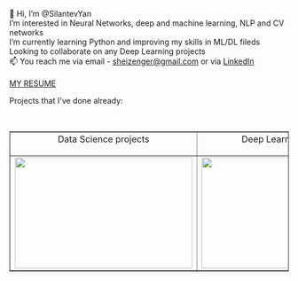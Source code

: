 👋 Hi, I’m @SilantevYan</br>
I’m interested in Neural Networks, deep and machine learning, NLP and CV networks</br>
I’m currently learning Python and improving my skills in ML/DL fileds</br>
Looking to collaborate on any Deep Learning projects</br>
📫 You reach me via email - sheizenger@gmail.com or via [LinkedIn](https://www.linkedin.com/in/iansilantev/)</br>
</br><a href= 'https://drive.google.com/file/d/1D5sBPmJgdqs5OD3q_WZSP7h4bj_IXJNH/view?usp=sharing'>MY RESUME</a>

Projects that I've done already:
<table width=100% valign=top align=center border=none>
<tr>
 <td align=center>
  Data Science projects</p>
 </td>
 <td align=center>
  Deep Learning projects</p>
  </td>

 </tr>
<tr>
 <td>
 <a href="https://github.com/SilantevYan/Yandex_practicum-data-science-projects"><img width="320" height="200" src="https://d1m75rqqgidzqn.cloudfront.net/wp-data/2019/09/11134058/What-is-data-science-2.jpg" alt=""></a>
</td>
<td>
 <a href="https://github.com/SilantevYan/Deep_Learning"><img width="320" height="200" src="https://www.mesonstechnologies.com/images/deep-learning.jpg" alt=""></a>
</td>
</tr>
</br>
